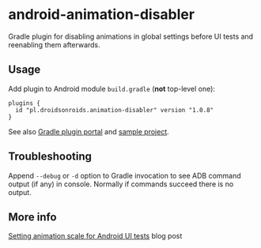 # android-animation-disabler
Gradle plugin for disabling animations in global settings before UI tests and reenabling them afterwards.

## Usage
Add plugin to Android module `build.gradle` (**not** top-level one):
 ```
 plugins {
   id "pl.droidsonroids.animation-disabler" version "1.0.8"
 }
 ```
See also [Gradle plugin portal](https://plugins.gradle.org/plugin/pl.droidsonroids.animation-disabler) and [sample project](sample).

## Troubleshooting
Append `--debug` or `-d` option to Gradle invocation to see ADB command output (if any) in console. Normally if commands succeed there is no output. 

## More info
[Setting animation scale for Android UI tests](http://www.thedroidsonroids.com/blog/setting-animation-scale-for-android-ui-tests/) blog post
